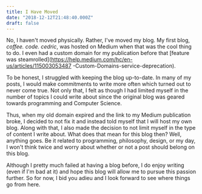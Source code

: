 ```yaml
---
title: I Have Moved
date: "2018-12-12T21:48:40.000Z"
draft: false
---
```


No, I haven't moved physically. Rather, I've moved my blog. My first blog,
*coffee. code. cedric*, was hosted on Medium when that was the cool thing to do.
I even had a custom domain for my publication before that
[feature was steamrolled](https://help.medium.com/hc/en-us/articles/115003053487
-Custom-Domains-service-deprecation).

To be honest, I struggled with keeping the blog up-to-date. In many of my posts,
I would make commitments to write more often which turned out to never come true.
Not only that, I felt as though I had limited myself in the number of topics I
could write about since the original blog was geared towards programming and
Computer Science.

Thus, when my old domain expired and the link to my Medium publication broke, I
decided to not fix it and instead told myself that I will host my own blog. Along
with that, I also made the decision to not limit myself in the type of content I
write about. What does that mean for this blog then? Well, anything goes. Be it
related to programming, philosophy, design, or my day, I won't think twice and
worry about whether or not a post should belong on this blog.

Although I pretty much failed at having a blog before, I do enjoy writing (even
if I'm bad at it) and hope this blog will allow me to pursue this passion further.
So for now, I bid you adieu and I look forward to see where things go from here.
